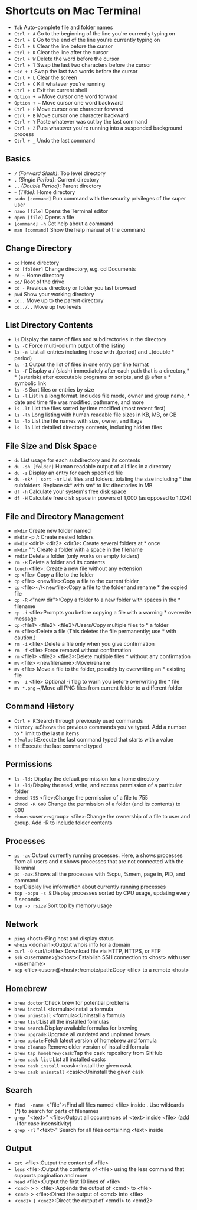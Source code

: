 # Shortcuts on Mac Terminal 

* `Tab` Auto-complete file and folder names
* `Ctrl + A` Go to the beginning of the line you're currently typing on
* `Ctrl + E` Go to the end of the line you're currently typing on
* `Ctrl + U` Clear the line before the cursor
* `Ctrl + K` Clear the line after the cursor
* `Ctrl + W` Delete the word before the cursor
* `Ctrl + T` Swap the last two characters before the cursor
* `Esc + T` Swap the last two words before the cursor
* `Ctrl + L` Clear the screen
* `Ctrl + C` Kill whatever you're running
* `Ctrl + D` Exit the current shell
* `Option + →` Move cursor one word forward
* `Option + ←` Move cursor one word backward
* `Ctrl + F` Move cursor one character forward
* `Ctrl + B` Move cursor one character backward
* `Ctrl + Y` Paste whatever was cut by the last command
* `Ctrl + Z` Puts whatever you're running into a suspended background process
* `Ctrl + _` Undo the last command

## Basics

* `/` *(Forward Slash)*: Top level directory
* `.` *(Single Period)*: Current directory
* `..` *(Double Period)*: Parent directory
* `~` *(Tilde)*: Home directory
* `sudo [command]` Run command with the security privileges of the super user
* `nano [file]` Opens the Terminal editor
* `open [file]` Opens a file
* `[command] -h` Get help about a command
* `man [command]` Show the help manual of the command

## Change Directory

* `cd` Home directory
* `cd [folder]` Change directory, e.g. cd Documents
* `cd ~` Home directory
* `cd/` Root of the drive
* `cd -` Previous directory or folder you last browsed
* `pwd` Show your working directory
* `cd..` Move up to the parent directory
* `cd../..` Move up two levels

## List Directory Contents

* `ls` Display the name of files and subdirectories in the directory
* `ls -C` Force multi-column output of the listing
* `ls -a `List all entries including those with .(period) and ..(double * period)
* `ls -1` Output the list of files in one entry per line format
* `ls -F` Display a / (slash) immediately after each path that is a directory,*  * (asterisk) after executable programs or scripts, and @ after a * symbolic link
* `ls -S` Sort files or entries by size
* `ls -l` List in a long format. Includes file mode, owner and group name, * date and time file was modified, pathname, and more
* `ls -lt` List the files sorted by time modified (most recent first)
* `ls -lh` Long listing with human readable file sizes in KB, MB, or GB
* `ls -lo` List the file names with size, owner, and flags
* `ls -la` List detailed directory contents, including hidden files

## File Size and Disk Space

* `du` List usage for each subdirectory and its contents
* `du -sh [folder]` Human readable output of all files in a directory
* `du -s` Display an entry for each specified file
* `du -sk* | sort -nr` List files and folders, totaling the size including * the subfolders. Replace sk* with sm* to list directories in MB
* `df -h` Calculate your system's free disk space
* `df -H` Calculate free disk space in powers of 1,000 (as opposed to 1,024)


## File and Directory Management

* `mkdir` Create new folder named
* `mkdir` -p /: Create nested folders
* `mkdir` &lt;dir1&gt; &lt;dir2&gt; &lt;dir3&gt;: Create several folders at * once
* `mkdir` "": Create a folder with a space in the filename
* `rmdir` Delete a folder (only works on empty folders)
* `rm -R` Delete a folder and its contents
* `touch` &lt;file&gt;: Create a new file without any extension
* `cp` &lt;file&gt; Copy a file to the folder
* `cp` &lt;file&gt; &lt;newfile&gt;:Copy a file to the current folder
* `cp` &lt;file&gt;~//&lt;newfile&gt;:Copy a file to the folder and rename * the copied file
* `cp -R`  &lt;"new dir"&gt;:Copy a folder to a new folder with spaces in the * filename
* `cp -i` &lt;file&gt;Prompts you before copying a file with a warning * overwrite message
* `cp` &lt;file1&gt; &lt;file2&gt; &lt;file3&gt;/Users/Copy multiple files to * a folder
* `rm` &lt;file&gt;:Delete a file (This deletes the file permanently; use * with caution.)
* `rm -i` &lt;file&gt;:Delete a file only when you give confirmation
* `rm -f` &lt;file&gt;:Force removal without confirmation
* `rm` &lt;file1&gt; &lt;file2&gt; &lt;file3&gt;:Delete multiple files * without any confirmation
* `mv` &lt;file&gt; &lt;newfilename&gt;:Move/rename
* `mv` &lt;file&gt; Move a file to the folder, possibly by overwriting an * existing file
* `mv -i` &lt;file&gt; Optional -i flag to warn you before overwriting the * file
* `mv *.png` ~/Move all PNG files from current folder to a different folder

## Command History

* `Ctrl + R`:Search through previously used commands
* `history n`:Shows the previous commands you've typed. Add a number to * limit to the last n items
* `![value]`:Execute the last command typed that starts with a value
* `!!:`Execute the last command typed

## Permissions

* `ls -ld:` Display the default permission for a home directory
* `ls -ld/`Display the read, write, and access permission of a particular folder 
* `chmod 755` &lt;file&gt;:Change the permission of a file to 755
* `chmod -R 600` Change the permission of a folder (and its contents) to 600
* `chown` &lt;user&gt;:&lt;group&gt; &lt;file&gt;:Change the ownership of a file to user and group. Add -R to include folder contents

## Processes

* `ps -ax`:Output currently running processes. Here, a shows processes from all users and x shows processes that are not connected with the Terminal
* `ps -aux`:Shows all the processes with %cpu, %mem, page in, PID, and command
* `top`:Display live information about currently running processes
* `top -ocpu -s 5`:Display processes sorted by CPU usage, updating every 5 seconds
* `top -o rsize`:Sort top by memory usage

## Network

* `ping` &lt;host&gt;:Ping host and display status
* `whois` &lt;domain&gt;:Output whois info for a domain
* `curl -O` &lt;url/to/file&gt;:Download file via HTTP, HTTPS, or FTP
* `ssh` &lt;username&gt;@&lt;host&gt;:Establish SSH connection to &lt;host&gt; with user &lt;username&gt;
* `scp` &lt;file&gt;&lt;user&gt;@&lt;host&gt;:/remote/path:Copy &lt;file&gt;  to a remote &lt;host&gt;

## Homebrew

* `brew doctor`:Check brew for potential problems
* `brew install` &lt;formula&gt;:Install a formula
* `brew uninstall` &lt;formula&gt;:Uninstall a formula
* `brew list`:List all the installed formulas
* `brew search`:Display available formulas for brewing
* `brew upgrade`:Upgrade all outdated and unpinned brews
* `brew update`:Fetch latest version of homebrew and formula
* `brew cleanup`:Remove older version of installed formula
* `brew tap homebrew/cask`:Tap the cask repository from GitHub
* `brew cask list`:List all installed casks
* `brew cask install` &lt;cask&gt;:Install the given cask
* `brew cask uninstall` &lt;cask&gt;:Uninstall the given cask

## Search

* `find  -name `&lt;"file"&gt;:Find all files named &lt;file&gt; inside . Use wildcards (*) to search for parts of filenames
* `grep `"&lt;text&gt;" &lt;file&gt;:Output all occurrences of &lt;text&gt; inside &lt;file&gt; (add -i for case insensitivity)
* `grep -rl` "&lt;text&gt;" Search for all files containing &lt;text&gt; inside 

## Output

* `cat `&lt;file&gt;:Output the content of &lt;file&gt;
* `less` &lt;file&gt;:Output the contents of &lt;file&gt; using the less command that supports pagination and more
* `head` &lt;file&gt;:Output the first 10 lines of &lt;file&gt;
* &lt;`cmd`&gt; &gt; &gt; &lt;file&gt;:Appends the output of &lt;cmd&gt; to &lt;file&gt;
* &lt;`cmd`&gt; &gt; &lt;file&gt;:Direct the output of &lt;cmd&gt; into &lt;file&gt;
* &lt;`cmd1`&gt; `|` &lt;`cmd2`&gt;:Direct the output of &lt;cmd1&gt; to &lt;cmd2&gt;